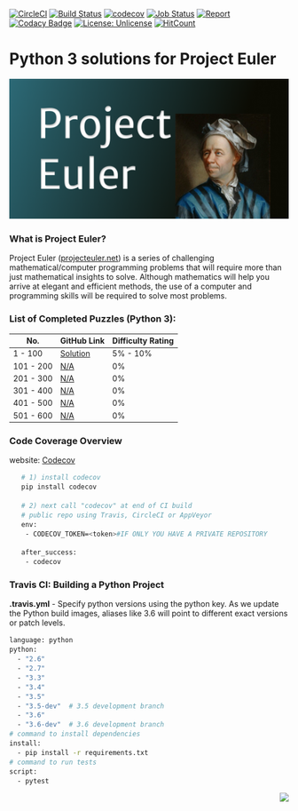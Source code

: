 [![CircleCI](https://circleci.com/gh/ikostan/ProjectEuler.svg?style=svg)](https://circleci.com/gh/ikostan/ProjectEuler)
[![Build Status](https://travis-ci.org/ikostan/ProjectEuler.svg?branch=master)](https://travis-ci.org/ikostan/ProjectEuler)
[![codecov](https://codecov.io/gh/ikostan/ProjectEuler/branch/master/graph/badge.svg)](https://codecov.io/gh/ikostan/ProjectEuler)
[![Job Status](https://inspecode.rocro.com/badges/github.com/ikostan/ProjectEuler/status?token=dNjlRj3qjLAioemx2rF_9vHzvwHUPBeoi8mhXqxwZ-w&branch=master)](https://inspecode.rocro.com/jobs/github.com/ikostan/ProjectEuler/latest?completed=true&branch=master)
[![Report](https://inspecode.rocro.com/badges/github.com/ikostan/ProjectEuler/report?token=dNjlRj3qjLAioemx2rF_9vHzvwHUPBeoi8mhXqxwZ-w&branch=master)](https://inspecode.rocro.com/reports/github.com/ikostan/ProjectEuler/branch/master/summary)
[![Codacy Badge](https://api.codacy.com/project/badge/Grade/38a887c081ce407088010e417b580998)](https://www.codacy.com/manual/ikostan/ProjectEuler?utm_source=github.com&amp;utm_medium=referral&amp;utm_content=ikostan/ProjectEuler&amp;utm_campaign=Badge_Grade)
[![License: Unlicense](https://img.shields.io/badge/license-Unlicense-blue.svg)](http://unlicense.org/)
[![HitCount](http://hits.dwyl.com/ikostan/ProjectEuler.svg)](http://hits.dwyl.com/ikostan/ProjectEuler)

# Python 3 solutions for Project Euler

![](https://github.com/ikostan/ProjectEuler/blob/master/ProjectEuler.png)

### What is Project Euler?

Project Euler ([projecteuler.net](http://projecteuler.net)) is a series of challenging mathematical/computer programming problems that will require more than just mathematical insights to solve. Although mathematics will help you arrive at elegant and efficient methods, the use of a computer and programming skills will be required to solve most problems.

### List of Completed Puzzles (Python 3):

| No. | GitHub Link | Difficulty Rating |                                                                                    
|-----|-------------|-------------------|
|1 - 100  |[Solution](https://github.com/ikostan/ProjectEuler/tree/master/Problems_1_to_100)| 5% - 10% |
|101 - 200|[N/A]()| 0% |
|201 - 300|[N/A]()| 0% |
|301 - 400|[N/A]()| 0% |
|401 - 500|[N/A]()| 0% |
|501 - 600|[N/A]()| 0% |

### Code Coverage Overview

website: [Codecov](https://codecov.io/)

```bash
   # 1) install codecov
   pip install codecov

   # 2) next call "codecov" at end of CI build
   # public repo using Travis, CircleCI or AppVeyor
   env:
    - CODECOV_TOKEN=<token>#IF ONLY YOU HAVE A PRIVATE REPOSITORY

   after_success:
    - codecov
```

### Travis CI: Building a Python Project

**.travis.yml** - Specify python versions using the python key. As we update the Python build images, aliases like 3.6 will point to different exact versions or patch levels.

```bash
language: python
python:
  - "2.6"
  - "2.7"
  - "3.3"
  - "3.4"
  - "3.5"
  - "3.5-dev"  # 3.5 development branch
  - "3.6"
  - "3.6-dev"  # 3.6 development branch
# command to install dependencies
install:
  - pip install -r requirements.txt
# command to run tests
script:
  - pytest
```

<img align="right" width="" height="" src="https://projecteuler.net/profile/iKostan.png">
